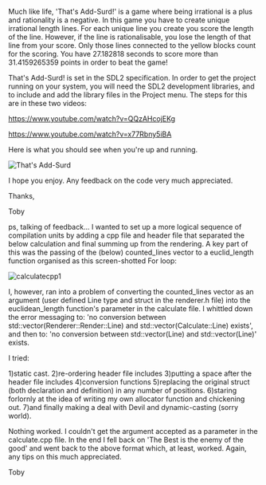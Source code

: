 

Much like life, 'That's Add-Surd!' is a game where being irrational is a plus and rationality is a negative. In this game you have to create unique irrational length lines. For each unique line you create you score the length of the line. However, if the line is rationalisable, you lose the length of that line from your score. Only those lines connected to the yellow blocks count for the scoring. You have 27.182818 seconds to score more than 31.4159265359 points in order to beat the game!

That's Add-Surd! is set in the SDL2 specification. In order to get the project running on your system, you will need the SDL2 development libraries, and to include and add the library files in the Project menu. The steps for this are in these two videos:

https://www.youtube.com/watch?v=QQzAHcojEKg

https://www.youtube.com/watch?v=x77Rbny5iBA

Here is what you should see when you're up and running.

![That's Add-Surd](https://user-images.githubusercontent.com/40922682/114428960-ba7b6680-9bb4-11eb-91f3-eed0a35d884a.JPG)


I hope you enjoy. Any feedback on the code very much appreciated.

Thanks,

Toby

ps, talking of feedback... I wanted to set up a more logical sequence of compilation units by adding a cpp file and header file that separated the below calculation and final summing up from the rendering. A key part of this was the passing of the (below) counted_lines vector to a euclid_length function organised as this screen-shotted For loop: 

![calculatecpp1](https://user-images.githubusercontent.com/40922682/114449789-18b44380-9bcd-11eb-8cb9-fda588d49695.JPG)

I, however, ran into a problem of converting the counted_lines vector as an argument (user defined Line type and struct in the renderer.h file) into the euclidean_length function's parameter in the calculate file. I whittled down the error messaging to:
'no conversion between std::vector(Renderer::Render::Line) and std::vector(Calculate::Line) exists', and then to: 'no conversion between std::vector(Line) and std::vector(Line)' exists.
  
I tried:

1)static cast.
2)re-ordering header file includes
3)putting a space after the header file includes
4)conversion functions 
5)replacing the original struct (both declaration and definition) in any number of positions.
6)staring forlornly at the idea of writing my own allocator function and chickening out.
7)and finally making a deal with Devil and dynamic-casting (sorry world).

Nothing worked. I couldn't get the argument accepted as a parameter in the calculate.cpp file. In the end I fell back on 'The Best is the enemy of the good' and went back to the above format which, at least, worked.
Again, any tips on this much appreciated.

Toby

